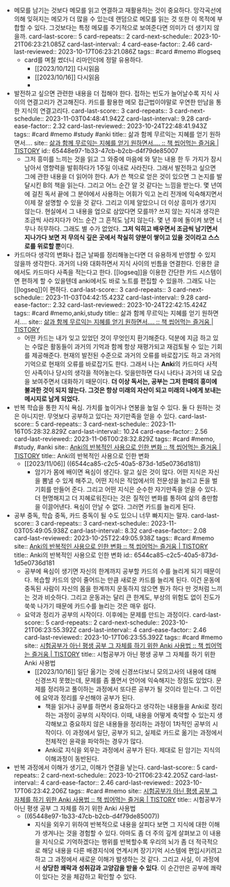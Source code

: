 - 메모를 남기는 것보다 메모를 읽고 연결하고 재활용하는 것이 중요하다. 망각곡선에 의해 잊혀지는 메모가 더 많을 수 있는데 랜덤으로 메모를 읽는 것 또한 이 목적에 부합할 수 있다. 그것보다는 특정 메모를 주기적으로 보여준다면 의미가 더 생기지 않을까. 
  card-last-score:: 5
  card-repeats:: 2
  card-next-schedule:: 2023-10-21T06:23:21.085Z
  card-last-interval:: 4
  card-ease-factor:: 2.46
  card-last-reviewed:: 2023-10-17T06:23:21.086Z
  tags:: #card #memo #logseq
  * card를 며칠 썼더니 리마인더에 정말 유용하다.
	- [[2023/10/12]] 다시읽음
	- [[2023/10/16]] 다시읽음
	-
- 발전하고 싶으면 관련한 내용을 더 접해야 한다. 접하는 빈도가 늘어날수록 지식 사이의 연결고리가 견고해진다. 카드를 활용한 메모 접근법이야말로 우연한 만남을 통한 지식의 연결고리다.
  card-last-score:: 3
  card-repeats:: 3
  card-next-schedule:: 2023-11-03T04:48:41.942Z
  card-last-interval:: 9.28
  card-ease-factor:: 2.32
  card-last-reviewed:: 2023-10-24T22:48:41.943Z
  tags:: #card #memo #study #anki
  title:: 삶과 함께 무르익는 지혜를 얻기 원하면서....
  site:: [삶과 함께 무르익는 지혜를 얻기 원하면서.... :: 책 씹어먹는 즐거움 | TISTORY](https://deliciouslearning.tistory.com/392)
  id:: 65448e97-1b33-47cb-b2cb-d4f79de85007
	- 그저 흥미를 느끼는 것을 읽고 그 와중에 마음에 와 닿는 내용 한 두 가지가 잠시 남아서 영향력을 발휘하다가 1주일 이내로 사라진다. 그래서 발전하고 싶으면 그에 관한 내용을 더 읽어야 한다. A가 쓴 책으로 얻은 것이 있으면 그 논지를 발달시킨 B의 책을 읽는다. 그리고 어느 순간 알 것 같다는 느낌을 받는다. 몇 년여에 걸친 독서 끝에 그 분야에서 사용하는 어휘가 익고 논리 전개에 익숙해지면서 이제 잘 설명할 수 있을 것 같다. 그리고 이제 알았으니 더 이상 흥미가 생기지 않는다. 현실에서 그 내용을 업으로 삼았다면 모를까? 쓰지 않는 지식과 생각은 조금씩 사라지다가 어느 순간 그 흔적도 남지 않는다. 몇 년 후에 돌이켜 보면 너무나 허무하다. 그래도 별 수가 없었다. **그저 익히고 배우면서 조금씩 남기면서 지나가다 보면 저 무의식 깊은 곳에서 착실히 양분이 쌓이고 있을 것이라고 스스로를 위로할 뿐**이다.
- 카드마다 생각의 변화나 접근 날짜를 정리해놓는다면 더 유용하게 반영할 수 있지 않을까 생각한다. 과거의 나와 대화하면서 지식 사이의 빈틈을 연결한다. 인용한 글에서도 카드마다 사족을 적는다고 한다. [[logseq]]을 이용한 간단한 카드 시스템이면 편하게 할 수 있을텐데 anki에서도 바로 노트를 편집할 수 있을까. 그래도 나는 [[logseq]]이 편하다.
  card-last-score:: 3
  card-repeats:: 3
  card-next-schedule:: 2023-11-03T04:42:15.423Z
  card-last-interval:: 9.28
  card-ease-factor:: 2.32
  card-last-reviewed:: 2023-10-24T22:42:15.424Z
  tags:: #card #memo,anki,study
  title:: 삶과 함께 무르익는 지혜를 얻기 원하면서....
  site:: [삶과 함께 무르익는 지혜를 얻기 원하면서.... :: 책 씹어먹는 즐거움 | TISTORY](https://deliciouslearning.tistory.com/392)
	- 어떤 카드는 내가 잊고 있었던 것이 무엇인지 환기해준다. 덕분에 지금 하고 있는 수많은 활동들이 과거의 기억과 함께 항상 재평가되고 재검토될 수 있는 기회를 제공해준다. 현재의 발전된 수준으로 과거의 오류를 바로잡기도 하고 과거의 기억으로 현재의 오류를 바로잡기도 한다. 그래서 나는 **Anki**의 카드마다 사적인 사족이나 당시의 생각을 적어놓는다. 잊을만하면 다시 나타나 과거의 내 모습을 보여주면서 대화하기 때문이다. **더 이상 독서는, 공부는 그저 한때의 흥미에 불과한 것이 되지 않는다. 그것은 항상 미래의 자산이 되고 미래의 나에게 보내는 메시지로 남게 되었다.**
- 반복 학습을 통한 지식 욕심. 가치를 높이거나 연봉을 높일 수 있다. 둘 다 원하는 것은 아니지만. 무엇보다 공부하고 있다는 자기만족을 얻을 수 있다.
  card-last-score:: 5
  card-repeats:: 3
  card-next-schedule:: 2023-11-16T05:28:32.829Z
  card-last-interval:: 10.24
  card-ease-factor:: 2.56
  card-last-reviewed:: 2023-11-06T00:28:32.829Z
  tags:: #card #memo, #study, #anki
  site:: [Anki의 반복적인 사용으로 인한 변화 :: 책 씹어먹는 즐거움 | TISTORY](https://deliciouslearning.tistory.com/472)
  title:: Anki의 반복적인 사용으로 인한 변화
  * [[2023/11/06]] ((6544ca85-c2c5-40a5-873d-1d5e0736d181))
	- 암기가 몸에 배이면 욕심이 생긴다. 알고 싶은 것이 많다. 어떤 지식은 자신을 뽐낼 수 있게 해주고, 어떤 지식은 직업에서의 전문성을 늘리고 돈을 벌 기회를 만들어 준다. 그리고 어떤 지식은 순수한 자기만족을 얻을 수 있다. 더 현명해지고 더 지혜로워진다는 것은 질적인 변화를 통하여 삶의 충만함을 이끌어낸다. 욕심이 안날 수 없다. 그러면 카드를 늘리게 된다.
- 공부 중독, 학습 중독, 카드 중독이 될 수도 있으니 너무 빠지지는 말자.
  card-last-score:: 3
  card-repeats:: 3
  card-next-schedule:: 2023-11-03T05:49:05.938Z
  card-last-interval:: 8.32
  card-ease-factor:: 2.08
  card-last-reviewed:: 2023-10-25T22:49:05.938Z
  tags:: #card #memo
  site:: [Anki의 반복적인 사용으로 인한 변화 :: 책 씹어먹는 즐거움 | TISTORY](https://deliciouslearning.tistory.com/472)
  title:: Anki의 반복적인 사용으로 인한 변화
  id:: 6544ca85-c2c5-40a5-873d-1d5e0736d181
	- 공부에 욕심이 생기면 자신의 한계까지 공부할 카드의 수를 늘리게 되기 때문이다. 복습할 카드의 양이 줄어드는 만큼 새로운 카드를 늘리게 된다. 이건 운동에 중독된 사람이 자신의 몸을 한계까지 운동하지 않으면 뭔가 하다 만 것처럼 느끼는 것과 비슷하다. 그리고 운동과는 달리 큰 한계도, 부상의 위험도 없이 진도가 쑥쑥 나가기 때문에 카드수를 늘리는 것은 매우 쉽다.
	- 요약과 정리가 공부의 시작이다. 이후에는 문제를 만드는 과정이다. 
	  card-last-score:: 5
	  card-repeats:: 2
	  card-next-schedule:: 2023-10-21T06:23:55.392Z
	  card-last-interval:: 4
	  card-ease-factor:: 2.46
	  card-last-reviewed:: 2023-10-17T06:23:55.392Z
	  tags:: #card #memo
	  site:: [시험공부가 아닌 평생 공부 그 자체를 하기 위한 Anki 사용법 :: 책 씹어먹는 즐거움 | TISTORY](https://deliciouslearning.tistory.com/477)
	  title:: 시험공부가 아닌 평생 공부 그 자체를 하기 위한 Anki 사용법
	  * [[2023/10/16]] 일단 옮기는 것에 신경쓰다보니 모의고사의 내용에 대해 신경쓰지 못했는데, 문제를 좀 풀면서 언어에 익숙해지는 장점도 있었다. 문제를 정리하고 풀이하는 과정에서 또다른 공부가 될 것이라 믿는다. 그 이전에 요약과 정리를 우선해야 공부가 된다.
		- 책을 읽거나 공부를 하면서 중요하다고 생각하는 내용들을 Anki로 정리하는 과정이 공부의 시작이다. 이때, 내용을 어떻게 축약할 수 있는지 생각해보고 중요하지 않은 내용들을 정리하는 과정이 1차적인 공부의 시작이다. 이 과정에서 일단, 공부가 되고, 실제로 카드로 옮기는 과정에서 전체적인 윤곽을 파악하는 경우가 많다.
		- Anki로 지식을 외우는 과정에서 공부가 된다. 제대로 된 암기는 지식의 이해과정이 동반된다.
- 반복 과정에서 이해가 생기고, 이해가 연결을 낳는다.
  card-last-score:: 5
  card-repeats:: 2
  card-next-schedule:: 2023-10-21T06:23:42.205Z
  card-last-interval:: 4
  card-ease-factor:: 2.46
  card-last-reviewed:: 2023-10-17T06:23:42.206Z
  tags:: #card #memo
  site:: [시험공부가 아닌 평생 공부 그 자체를 하기 위한 Anki 사용법 :: 책 씹어먹는 즐거움 | TISTORY](https://deliciouslearning.tistory.com/477)
  title:: 시험공부가 아닌 평생 공부 그 자체를 하기 위한 Anki 사용법
  * ((65448e97-1b33-47cb-b2cb-d4f79de85007))
	- 지식을 외우기 위하여 반복적으로 내용을 살피다 보면 그 지식에 대한 이해가 생겨나는 것을 경험할 수 있다. 아마도 좀 더 주의 깊게 살펴보고 이 내용을 지식으로 기억하겠다는 행위를 반복할수록 우리의 뇌가 좀 더 적극적으로 해당 내용을 다른 배경지식에 연계시켜 장기기억 시스템에 편입시키려고 하고 그 과정에서 새로운 이해가 발생하는 것 같다. 그리고 사실, 이 과정에서 **상당한 쾌락과 성취감과 고양감을 받을 수 있다**. 이 순간만은 공부에 쾌락이 있다는 것을 체감하고 확인할 수 있다.